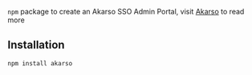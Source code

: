 `npm` package to create an Akarso SSO Admin Portal, visit [Akarso](https://akarso.co) to read more

## Installation

```bash
npm install akarso
```
